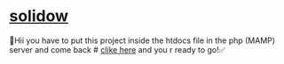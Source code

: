# [solidow](http://localhost/solidow-end-main/index.php)
🚫Hii you have to put this project inside the htdocs file in the php (MAMP) server and  come back # [clike here](http://localhost/solidow-end-main/index.php) and you r ready to go!✅

